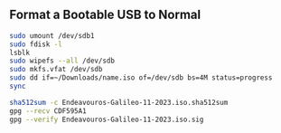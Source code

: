 ## Format a Bootable USB to Normal

```bash
sudo umount /dev/sdb1
sudo fdisk -l
lsblk
sudo wipefs --all /dev/sdb
sudo mkfs.vfat /dev/sdb
sudo dd if=~/Downloads/name.iso of=/dev/sdb bs=4M status=progress
sync
```

```bash
sha512sum -c Endeavouros-Galileo-11-2023.iso.sha512sum
gpg --recv CDF595A1
gpg --verify Endeavouros-Galileo-11-2023.iso.sig
```
